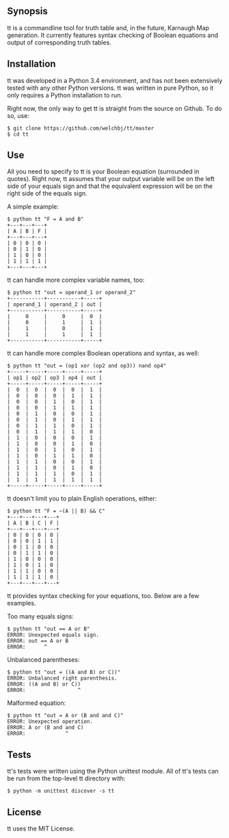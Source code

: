 ## Synopsis

tt is a commandline tool for truth table and, in the future, Karnaugh Map generation.
It currently features syntax checking of Boolean equations and output of corresponding truth tables.

## Installation
tt was developed in a Python 3.4 environment, and has not been extensively tested with any other Python versions.
tt was written in pure Python, so it only requires a Python installation to run.

Right now, the only way to get tt is straight from the source on Github. To do so, use:

    $ git clone https://github.com/welchbj/tt/master
    $ cd tt

## Use
All you need to specify to tt is your Boolean equation (surrounded in quotes).
Right now, tt assumes that your output variable will be on the left side of your equals sign and that
the equivalent expression will be on the right side of the equals sign.

A simple example:

    $ python tt "F = A and B"
    +---+---+---+
    | A | B | F |
    +---+---+---+
    | 0 | 0 | 0 |
    | 0 | 1 | 0 |
    | 1 | 0 | 0 |
    | 1 | 1 | 1 |
    +---+---+---+

tt can handle more complex variable names, too:

    $ python tt "out = operand_1 or operand_2"
    +-----------+-----------+-----+
    | operand_1 | operand_2 | out |
    +-----------+-----------+-----+
    |     0     |     0     |  0  |
    |     0     |     1     |  1  |
    |     1     |     0     |  1  |
    |     1     |     1     |  1  |
    +-----------+-----------+-----+

tt can handle more complex Boolean operations and syntax, as well:

    $ python tt "out = (op1 xor (op2 and op3)) nand op4"
    +-----+-----+-----+-----+-----+
    | op1 | op2 | op3 | op4 | out |
    +-----+-----+-----+-----+-----+
    |  0  |  0  |  0  |  0  |  1  |
    |  0  |  0  |  0  |  1  |  1  |
    |  0  |  0  |  1  |  0  |  1  |
    |  0  |  0  |  1  |  1  |  1  |
    |  0  |  1  |  0  |  0  |  1  |
    |  0  |  1  |  0  |  1  |  1  |
    |  0  |  1  |  1  |  0  |  1  |
    |  0  |  1  |  1  |  1  |  0  |
    |  1  |  0  |  0  |  0  |  1  |
    |  1  |  0  |  0  |  1  |  0  |
    |  1  |  0  |  1  |  0  |  1  |
    |  1  |  0  |  1  |  1  |  0  |
    |  1  |  1  |  0  |  0  |  1  |
    |  1  |  1  |  0  |  1  |  0  |
    |  1  |  1  |  1  |  0  |  1  |
    |  1  |  1  |  1  |  1  |  1  |
    +-----+-----+-----+-----+-----+

tt doesn't limit you to plain English operations, either:

    $ python tt "F = ~(A || B) && C"
    +---+---+---+---+
    | A | B | C | F |
    +---+---+---+---+
    | 0 | 0 | 0 | 0 |
    | 0 | 0 | 1 | 1 |
    | 0 | 1 | 0 | 0 |
    | 0 | 1 | 1 | 0 |
    | 1 | 0 | 0 | 0 |
    | 1 | 0 | 1 | 0 |
    | 1 | 1 | 0 | 0 |
    | 1 | 1 | 1 | 0 |
    +---+---+---+---+

tt provides syntax checking for your equations, too. Below are a few examples.

Too many equals signs:

    $ python tt "out == A or B"
    ERROR: Unexpected equals sign.
    ERROR: out == A or B
    ERROR:      ^

Unbalanced parentheses:

    $ python tt "out = ((A and B) or C))"
    ERROR: Unbalanced right parenthesis.
    ERROR: ((A and B) or C))
    ERROR:                 ^

Malformed equation:

    $ python tt "out = A or (B and and C)"
    ERROR: Unexpected operation.
    ERROR: A or (B and and C)
    ERROR:             ^


## Tests
tt's tests were written using the Python unittest module. All of tt's tests can be run from
the top-level tt directory with:

    $ python -m unittest discover -s tt



## License

tt uses the MIT License.